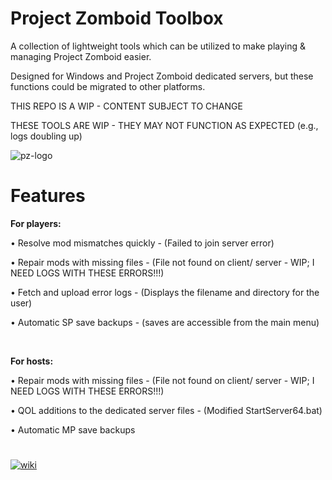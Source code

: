 # Project Zomboid Toolbox
A collection of lightweight tools which can be utilized to make playing & managing Project Zomboid easier.

Designed for Windows and Project Zomboid dedicated servers, but these functions could be migrated to other platforms.

THIS REPO IS A WIP - CONTENT SUBJECT TO CHANGE

THESE TOOLS ARE WIP - THEY MAY NOT FUNCTION AS EXPECTED (e.g., logs doubling up)

![pz-logo](https://i.ibb.co/nzzbB4f/pztoolbox.png)


# Features
<b>For players:</b>

• Resolve mod mismatches quickly - (Failed to join server error)

• Repair mods with missing files - (File not found on client/ server - WIP; I NEED LOGS WITH THESE ERRORS!!!)

• Fetch and upload error logs - (Displays the filename and directory for the user)

• Automatic SP save backups - (saves are accessible from the main menu)

<br>

<b>For hosts:</b>

• Repair mods with missing files - (File not found on client/ server - WIP; I NEED LOGS WITH THESE ERRORS!!!)

• QOL additions to the dedicated server files - (Modified StartServer64.bat)

• Automatic MP save backups


#

[![wiki](https://i.ibb.co/3yx2pvy/pztoolboxwiki-M.png)](https://github.com/ssjshields/pz-toolbox/wiki) 
